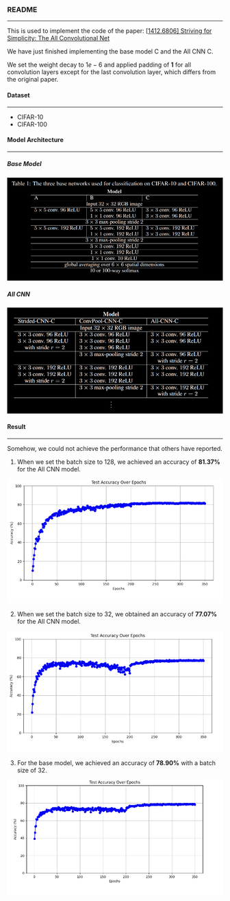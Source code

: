 ### README

----

This is used to implement the code of the paper: [[1412.6806\] Striving for Simplicity: The All Convolutional Net](https://arxiv.org/abs/1412.6806)

We have just finished implementing the base model C and the All CNN C.

We set the weight decay to $1e−6$ and applied padding of **1** for all convolution layers except for the last convolution layer, which differs from the original paper.

#### Dataset

----

+ CIFAR-10
+ CIFAR-100

#### Model Architecture

----

##### Base Model

![image-20241121221543478](./assets/image-20241121221543478.png)

##### All CNN

![image-20241120170802208](./assets/image-20241120170802208.png)



#### Result

-----

Somehow, we could not achieve the performance that others have reported.

1. When we set the batch size to 128, we achieved an accuracy of **81.37%** for the All CNN model.

![image-20241121222153961](./assets/image-20241121222153961.png)

2. When we set the batch size to 32, we obtained an accuracy of **77.07%** for the All CNN model.

![image-20241121224257786](./assets/image-20241121224257786.png)

3. For the base model, we achieved an accuracy of **78.90%** with a batch size of 32.

![image-20241121222525579](./assets/image-20241121222525579.png)


